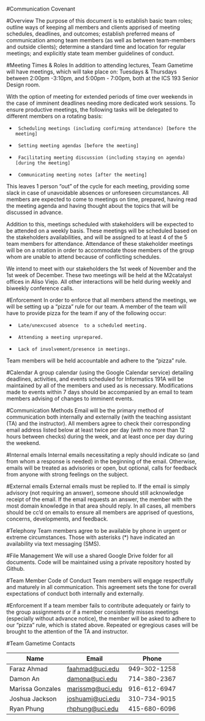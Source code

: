 #Communication Covenant

#Overview
The purpose of this document is to establish basic team roles; outline ways of keeping all members and clients apprised of meeting schedules, deadlines, and outcomes; establish preferred means of communication among team members (as well as between team-members and outside clients); determine a standard time and location for regular meetings; and explicitly state team member guidelines of conduct.

#Meeting Times & Roles
In addition to attending lectures, Team Gametime will have meetings, which will take place on:
Tuesdays & Thursdays between 2:00pm -3:10pm, and 5:00pm - 7:00pm, both at the ICS 193 Senior Design room. 

With the option of meeting for extended periods of time over weekends in the case of imminent deadlines needing more dedicated work sessions. To ensure productive meetings, the following tasks will be delegated to different members on a rotating basis:

+      Scheduling meetings (including confirming attendance) [before the meeting]
+      Setting meeting agendas [before the meeting]
+      Facilitating meeting discussion (including staying on agenda)  [during the meeting]
+      Communicating meeting notes [after the meeting]

This leaves 1 person “out” of the cycle for each meeting, providing some slack in case of unavoidable absences or unforeseen circumstances. All members are expected to come to meetings on time, prepared, having read the meeting agenda and having thought about the topics that will be discussed in advance.

Addition to this, meetings scheduled with stakeholders will be expected to be attended on a weekly basis. These meetings will be scheduled based on the stakeholders availabilities, and will be assigned to at least 4 of the 5 team members for attendance. Attendance of these stakeholder meetings will be on a rotation in order to accommodate those members of the group whom are unable to attend because of conflicting schedules. 

We intend to meet with our stakeholders the 1st week of November and the 1st week of December. These two meetings will be held at the M2catalyst offices in Aliso Viejo. All other interactions will be held during weekly and biweekly conference calls. 

#Enforcement
In order to enforce that all members attend the meetings, we will be setting up a “pizza” rule for our team. A member of the team will have to provide pizza for the team if any of the following occur:

+      Late/unexcused absence  to a scheduled meeting.
+      Attending a meeting unprepared.
+      Lack of involvement/presence in meetings.

Team members will be held accountable and adhere to the “pizza” rule. 

#Calendar
A group calendar (using the Google Calendar service) detailing deadlines, activities, and events scheduled for Informatics 191A will be maintained by all of the members and used as is necessary. Modifications made to events within 7 days should be accompanied by an email to team members advising of changes to imminent events.

#Communication Methods
Email will be the primary method of communication both internally and externally (with the teaching assistant (TA) and the instructor). All members agree to check their corresponding email address listed below at least twice per day (with no more than 12 hours between checks) during the week, and at least once per day during the weekend.

#Internal emails
Internal emails necessitating a reply should indicate so (and from whom a response is needed) in the beginning of the email. Otherwise, emails will be treated as advisories or open, but optional, calls for feedback from anyone with strong feelings on the subject.

#External emails
External emails must be replied to. If the email is simply advisory (not requiring an answer), someone should still acknowledge receipt of the email. If the email requests an answer, the member with the most domain knowledge in that area should reply. In all cases, all members should be cc’d on emails to ensure all members are apprised of questions, concerns, developments, and feedback.

#Telephony
Team members agree to be available by phone in urgent or extreme circumstances. Those with asterisks (*) have indicated an availability via text messaging (SMS).

#File Management
We will use a shared Google Drive folder for all documents. Code will be maintained using a private repository hosted by Github. 

#Team Member Code of Conduct
Team members will engage respectfully and maturely in all communication. This agreement sets the tone for overall expectations of conduct both internally and externally.

#Enforcement
If a team member fails to contribute adequately or fairly to the group assignments or if a member consistently misses meetings (especially without advance notice), the member will be asked to adhere to our “pizza” rule, which is stated above. Repeated or egregious cases will be brought to the attention of the TA and instructor.

#Team Gametime Contacts


|Name            |Email            |Phone        |
|----------------|-----------------|-------------|
|Faraz Ahmad     |faahmad@uci.edu  |949-302-1258 |
|Damon An        |damona@uci.edu   |714-380-2367 |
|Marissa Gonzales|marissmg@uci.edu |916-612-6947 |
|Joshua Jackson  |joshuamj@uci.edu |310-734-9015 |
|Ryan Phung      |rhphung@uci.edu  |415-680-6096 |

